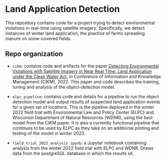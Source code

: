 # Land Application Detection

This repository contains code for a project trying to detect environmental violations in real-time using satellite imagery. Specifically, we detect instances of winter land application, the practice of farms spreading manure on snow-covered fields. 

## Repo organization

- `cikm`: contains code and artifacts for the paper [Detecting Environmental Violations with Satellite Imagery in
Near Real Time: Land Application under the Clean Water Act](https://arxiv.org/pdf/2208.08919.pdf), in Conference of Information and Knowledge Management (CIKM), 2022. This paper and code describes the training, tuning and analysis of the object-detection model. 

- `elpc_pipeline`: contains code and details for a pipeline to run the object detection model and output results of suspected land application events for a given set of locations. This is the pipeline deployed in the winter 2022 field trial with Environmental Law and Policy Center (ELPC) and Wisconsin Department of Natural Resources (WDNR), using the best model from the CIKM paper. It is also a currently functional pipeline that continues to be used by ELPC as they take on an additional piloting and testing of the model in winter 2023.

- `field_trial_2022_analysis.ipynb`: a Jupyter notebook containing analysis from the winter 2022 field trial with ELPC and WDNR. Draws data from the postgreSQL database in which the results sit.  